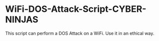 # WiFi-DOS-Attack-Script-CYBER-NINJAS
This script can perform a DOS Attack on a WiFi. Use it in an ethical way.
